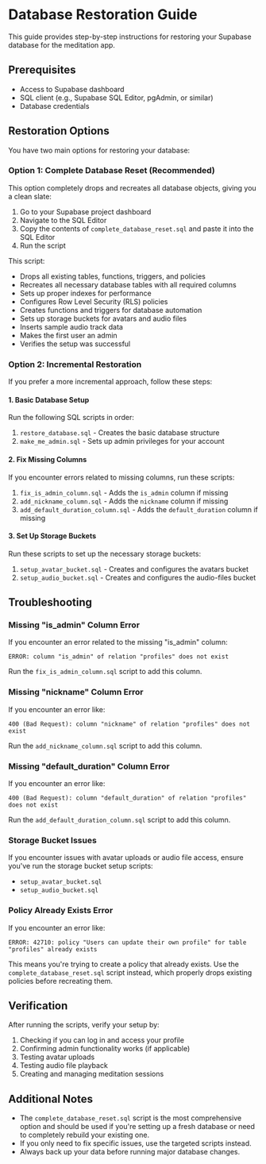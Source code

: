 # Database Restoration Guide

This guide provides step-by-step instructions for restoring your Supabase database for the meditation app.

## Prerequisites

- Access to Supabase dashboard
- SQL client (e.g., Supabase SQL Editor, pgAdmin, or similar)
- Database credentials

## Restoration Options

You have two main options for restoring your database:

### Option 1: Complete Database Reset (Recommended)

This option completely drops and recreates all database objects, giving you a clean slate:

1. Go to your Supabase project dashboard
2. Navigate to the SQL Editor
3. Copy the contents of `complete_database_reset.sql` and paste it into the SQL Editor
4. Run the script

This script:
- Drops all existing tables, functions, triggers, and policies
- Recreates all necessary database tables with all required columns
- Sets up proper indexes for performance
- Configures Row Level Security (RLS) policies
- Creates functions and triggers for database automation
- Sets up storage buckets for avatars and audio files
- Inserts sample audio track data
- Makes the first user an admin
- Verifies the setup was successful

### Option 2: Incremental Restoration

If you prefer a more incremental approach, follow these steps:

#### 1. Basic Database Setup

Run the following SQL scripts in order:

1. `restore_database.sql` - Creates the basic database structure
2. `make_me_admin.sql` - Sets up admin privileges for your account

#### 2. Fix Missing Columns

If you encounter errors related to missing columns, run these scripts:

1. `fix_is_admin_column.sql` - Adds the `is_admin` column if missing
2. `add_nickname_column.sql` - Adds the `nickname` column if missing
3. `add_default_duration_column.sql` - Adds the `default_duration` column if missing

#### 3. Set Up Storage Buckets

Run these scripts to set up the necessary storage buckets:

1. `setup_avatar_bucket.sql` - Creates and configures the avatars bucket
2. `setup_audio_bucket.sql` - Creates and configures the audio-files bucket

## Troubleshooting

### Missing "is_admin" Column Error

If you encounter an error related to the missing "is_admin" column:

```
ERROR: column "is_admin" of relation "profiles" does not exist
```

Run the `fix_is_admin_column.sql` script to add this column.

### Missing "nickname" Column Error

If you encounter an error like:

```
400 (Bad Request): column "nickname" of relation "profiles" does not exist
```

Run the `add_nickname_column.sql` script to add this column.

### Missing "default_duration" Column Error

If you encounter an error like:

```
400 (Bad Request): column "default_duration" of relation "profiles" does not exist
```

Run the `add_default_duration_column.sql` script to add this column.

### Storage Bucket Issues

If you encounter issues with avatar uploads or audio file access, ensure you've run the storage bucket setup scripts:
- `setup_avatar_bucket.sql`
- `setup_audio_bucket.sql`

### Policy Already Exists Error

If you encounter an error like:

```
ERROR: 42710: policy "Users can update their own profile" for table "profiles" already exists
```

This means you're trying to create a policy that already exists. Use the `complete_database_reset.sql` script instead, which properly drops existing policies before recreating them.

## Verification

After running the scripts, verify your setup by:

1. Checking if you can log in and access your profile
2. Confirming admin functionality works (if applicable)
3. Testing avatar uploads
4. Testing audio file playback
5. Creating and managing meditation sessions

## Additional Notes

- The `complete_database_reset.sql` script is the most comprehensive option and should be used if you're setting up a fresh database or need to completely rebuild your existing one.
- If you only need to fix specific issues, use the targeted scripts instead.
- Always back up your data before running major database changes. 